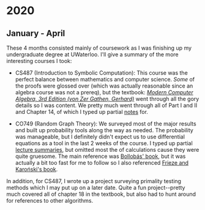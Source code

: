 # 2020

## January - April

These 4 months consisted mainly of coursework as I was finishing up my undergraduate degree at UWaterloo.
I'll give a summary of the more interesting courses I took:

- CS487 (Introduction to Symbolic Computation):
This course was the perfect balance between mathematics and computer science.
_Some_ of the proofs were glossed over (which was actually reasonable since an algebra course was not a prereq), but the textbook: _[Modern Computer Algebra, 3rd Edition (von Zer Gathen, Gerhard)](https://www.cambridge.org/core/books/modern-computer-algebra/DB3563D4013401734851CF683D2F03F0#)_ went through all the gory details so I was content.
We pretty much went through all of Part I and II and Chapter 14, of which I typed up partial [notes](https://nicholaspun.github.io/course-notes/cs487/cs487.pdf) for.

- CO749 (Random Graph Theory):
We surveyed most of the major results and built up probability tools along the way as needed.
The probability was manageable, but I definitely didn't expect us to use differential equations as a tool in the last 2 weeks of the course.
I typed up partial [lecture summaries](https://nicholaspun.github.io/course-notes/co749_random/co749.pdf), but omitted most the of calculations cause they were quite gruesome.
The main reference was [Bollobás' book](https://www.cambridge.org/core/books/random-graphs/E21023008001CFA182CE666F5028489F), but it was actually a bit too fast for me to follow so I also referenced [Frieze and Karoński's book](https://www.cambridge.org/us/academic/subjects/mathematics/discrete-mathematics-information-theory-and-coding/introduction-random-graphs?format=HB).

In addition, for CS487, I wrote up a project surveying primality testing methods which I may put up on a later date.
Quite a fun project--pretty much covered all of chapter 18 in the textbook, but also had to hunt around for references to other algorithms.

